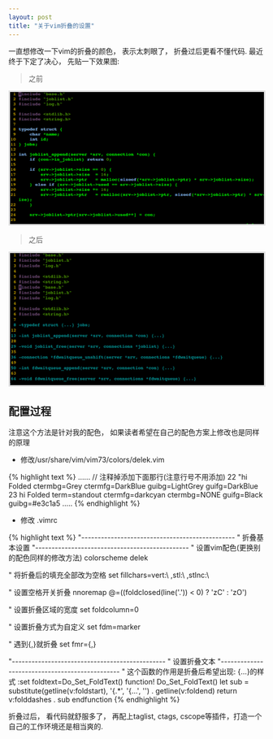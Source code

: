 ```yaml
---
layout: post
title: "关于vim折叠的设置"
---
```


一直想修改一下vim的折叠的颜色， 表示太刺眼了， 折叠过后更看不懂代码. 最近终于下定了决心， 先贴一下效果图:


> 之前
<img src="/images/vim_folding_before.png" style="width:500px;height:260px;border:solid 3px #e3e3e3;" />

> 之后
<img src="/images/vim_folding_after.png" style="width:500px;height:260px;border:solid 3px #e3e3e3;" />

## 配置过程

注意这个方法是针对我的配色， 如果读者希望在自己的配色方案上修改也是同样的原理

- 修改/usr/share/vim/vim73/colors/delek.vim

{% highlight text %}
......
// 注释掉添加下面那行(注意行号不用添加)
22 "hi Folded     ctermbg=Grey    ctermfg=DarkBlue guibg=LightGrey guifg=DarkBlue
23 hi Folded term=standout ctermfg=darkcyan ctermbg=NONE guifg=Black guibg=#e3c1a5
.....
{% endhighlight %}

- 修改 .vimrc


{% highlight text %}
"-----------------------------------------------
"	折叠基本设置
"-----------------------------------------------
" 设置vim配色(更换别的配色同样的修改方法)
colorscheme delek 

" 将折叠后的填充全部改为空格
set fillchars=vert:\ ,stl:\ ,stlnc:\
			  
" 设置空格开关折叠
nnoremap <space> @=((foldclosed(line('.')) < 0) ? 'zC' : 'zO')<CR>  

" 设置折叠区域的宽度
set foldcolumn=0            

" 设置折叠方式为自定义
set fdm=marker

" 遇到{,}就折叠
set fmr={,}

"-----------------------------------------------
"					设置折叠文本
"-----------------------------------------------
" 这个函数的作用是折叠后希望出现: {...}的样式
:set foldtext=Do_Set_FoldText()
function! Do_Set_FoldText()
  let sub = substitute(getline(v:foldstart), '{.*', '{...', '') . getline(v:foldend)
  return v:folddashes . sub
endfunction
{% endhighlight %}

折叠过后， 看代码就舒服多了， 再配上taglist, ctags, cscope等插件，打造一个自己的工作环境还是相当爽的.
